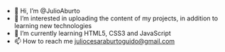 - 👋 Hi, I’m @JulioAburto
- 👀 I’m interested in uploading the content of my projects, in addition to learning new technologies
- 🌱 I’m currently learning HTML5, CSS3 and JavaScript
- 📫 How to reach me juliocesaraburtoguido@gmail.com 

<!---
JulioAburto/JulioAburto is a ✨ special ✨ repository because its `README.md` (this file) appears on your GitHub profile.
You can click the Preview link to take a look at your changes.
--->
